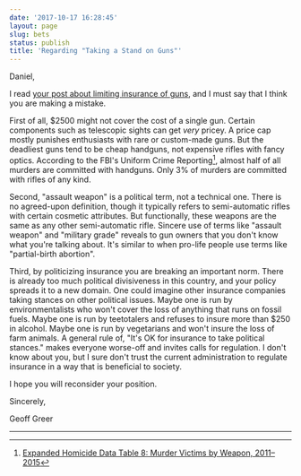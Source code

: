 ```yaml
---
date: '2017-10-17 16:28:45'
layout: page
slug: bets
status: publish
title: 'Regarding "Taking a Stand on Guns"'
---
```


Daniel,

I read [your post about limiting insurance of guns](https://www.lemonade.com/blog/insuring-guns-lemonade-takes-stand/), and I must say that I think you are making a mistake.

First of all, $2500 might not cover the cost of a single gun. Certain components such as telescopic sights can get *very* pricey. A price cap mostly punishes enthusiasts with rare or custom-made guns. But the deadliest guns tend to be cheap handguns, not expensive rifles with fancy optics. According to the FBI's Uniform Crime Reporting[^ucr], almost half of all murders are committed with handguns. Only 3% of murders are committed with rifles of any kind.

Second, "assault weapon" is a political term, not a technical one. There is no agreed-upon definition, though it typically refers to semi-automatic rifles with certain cosmetic attributes. But functionally, these weapons are the same as any other semi-automatic rifle. Sincere use of terms like "assault weapon" and "military grade" reveals to gun owners that you don't know what you're talking about. It's similar to when pro-life people use terms like "partial-birth abortion".

Third, by politicizing insurance you are breaking an important norm. There is already too much political divisiveness in this country, and your policy spreads it to a new domain. One could imagine other insurance companies taking stances on other political issues. Maybe one is run by environmentalists who won't cover the loss of anything that runs on fossil fuels. Maybe one is run by teetotalers and refuses to insure more than $250 in alcohol. Maybe one is run by vegetarians and won't insure the loss of farm animals. A general rule of, "It's OK for insurance to take political stances." makes everyone worse-off and invites calls for regulation. I don't know about you, but I sure don't trust the current administration to regulate insurance in a way that is beneficial to society.

I hope you will reconsider your position.

Sincerely,

Geoff Greer

---

[^ucr]: [Expanded Homicide Data Table 8: Murder Victims by Weapon, 2011–2015](https://ucr.fbi.gov/crime-in-the-u.s/2015/crime-in-the-u.s.-2015/tables/expanded_homicide_data_table_8_murder_victims_by_weapon_2011-2015.xls)
